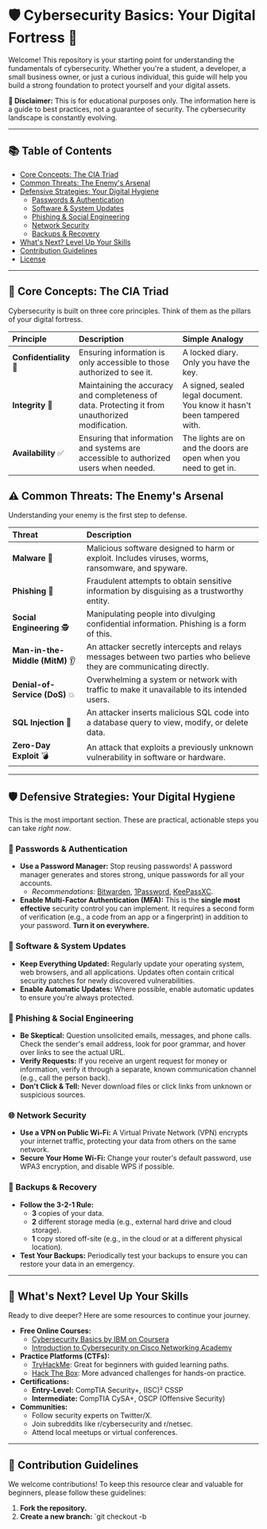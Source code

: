 # 🛡️ Cybersecurity Basics: Your Digital Fortress 🏰

Welcome! This repository is your starting point for understanding the fundamentals of cybersecurity. Whether you're a student, a developer, a small business owner, or just a curious individual, this guide will help you build a strong foundation to protect yourself and your digital assets.

**🚨 Disclaimer:** This is for educational purposes only. The information here is a guide to best practices, not a guarantee of security. The cybersecurity landscape is constantly evolving.

---

## 📚 Table of Contents

- [Core Concepts: The CIA Triad](#-core-concepts-the-cia-triad)
- [Common Threats: The Enemy's Arsenal](#-common-threats-the-enemys-arsenal)
- [Defensive Strategies: Your Digital Hygiene](#-defensive-strategies-your-digital-hygiene)
  - [Passwords & Authentication](#-passwords--authentication)
  - [Software & System Updates](#-software--system-updates)
  - [Phishing & Social Engineering](#-phishing--social-engineering)
  - [Network Security](#-network-security)
  - [Backups & Recovery](#-backups--recovery)
- [What's Next? Level Up Your Skills](#-whats-next-level-up-your-skills)
- [Contribution Guidelines](#-contribution-guidelines)
- [License](#-license)

---

## 🎯 Core Concepts: The CIA Triad

Cybersecurity is built on three core principles. Think of them as the pillars of your digital fortress.

| Principle | Description | Simple Analogy |
| :--- | :--- | :--- |
| **Confidentiality** 🤫 | Ensuring information is only accessible to those authorized to see it. | A locked diary. Only you have the key. |
| **Integrity** 🔐 | Maintaining the accuracy and completeness of data. Protecting it from unauthorized modification. | A signed, sealed legal document. You know it hasn't been tampered with. |
| **Availability** ✅ | Ensuring that information and systems are accessible to authorized users when needed. | The lights are on and the doors are open when you need to get in. |

## ⚠️ Common Threats: The Enemy's Arsenal

Understanding your enemy is the first step to defense.

| Threat | Description |
| :--- | :--- |
| **Malware** 🐛 | Malicious software designed to harm or exploit. Includes viruses, worms, ransomware, and spyware. |
| **Phishing** 🎣 | Fraudulent attempts to obtain sensitive information by disguising as a trustworthy entity. |
| **Social Engineering** 🕵️ | Manipulating people into divulging confidential information. Phishing is a form of this. |
| **Man-in-the-Middle (MitM)** 👂 | An attacker secretly intercepts and relays messages between two parties who believe they are communicating directly. |
| **Denial-of-Service (DoS)** 💥 | Overwhelming a system or network with traffic to make it unavailable to its intended users. |
| **SQL Injection** 💉 | An attacker inserts malicious SQL code into a database query to view, modify, or delete data. |
| **Zero-Day Exploit** 💣 | An attack that exploits a previously unknown vulnerability in software or hardware. |

---

## 🛡️ Defensive Strategies: Your Digital Hygiene

This is the most important section. These are practical, actionable steps you can take *right now*.

### 🔑 Passwords & Authentication

*   **Use a Password Manager:** Stop reusing passwords! A password manager generates and stores strong, unique passwords for all your accounts.
    *   *Recommendations:* [Bitwarden](https://bitwarden.com/), [1Password](https://1password.com/), [KeePassXC](https://keepassxc.org/).
*   **Enable Multi-Factor Authentication (MFA):** This is the **single most effective** security control you can implement. It requires a second form of verification (e.g., a code from an app or a fingerprint) in addition to your password. **Turn it on everywhere.**

### 🔄 Software & System Updates

*   **Keep Everything Updated:** Regularly update your operating system, web browsers, and all applications. Updates often contain critical security patches for newly discovered vulnerabilities.
*   **Enable Automatic Updates:** Where possible, enable automatic updates to ensure you're always protected.

### 🎣 Phishing & Social Engineering

*   **Be Skeptical:** Question unsolicited emails, messages, and phone calls. Check the sender's email address, look for poor grammar, and hover over links to see the actual URL.
*   **Verify Requests:** If you receive an urgent request for money or information, verify it through a separate, known communication channel (e.g., call the person back).
*   **Don't Click & Tell:** Never download files or click links from unknown or suspicious sources.

### 🌐 Network Security

*   **Use a VPN on Public Wi-Fi:** A Virtual Private Network (VPN) encrypts your internet traffic, protecting your data from others on the same network.
*   **Secure Your Home Wi-Fi:** Change your router's default password, use WPA3 encryption, and disable WPS if possible.

### 💾 Backups & Recovery

*   **Follow the 3-2-1 Rule:**
    *   **3** copies of your data.
    *   **2** different storage media (e.g., external hard drive and cloud storage).
    *   **1** copy stored off-site (e.g., in the cloud or at a different physical location).
*   **Test Your Backups:** Periodically test your backups to ensure you can restore your data in an emergency.

---

## 🚀 What's Next? Level Up Your Skills

Ready to dive deeper? Here are some resources to continue your journey.

*   **Free Online Courses:**
    *   [Cybersecurity Basics by IBM on Coursera](https://www.coursera.org/learn/cybersecurity-basics)
    *   [Introduction to Cybersecurity on Cisco Networking Academy](https://www.netacad.com/courses/cybersecurity/intro-cybersecurity)
*   **Practice Platforms (CTFs):**
    *   [TryHackMe](https://tryhackme.com/): Great for beginners with guided learning paths.
    *   [Hack The Box](https://www.hackthebox.com/): More advanced challenges for hands-on practice.
*   **Certifications:**
    *   **Entry-Level:** CompTIA Security+, (ISC)² CSSP
    *   **Intermediate:** CompTIA CySA+, OSCP (Offensive Security)
*   **Communities:**
    *   Follow security experts on Twitter/X.
    *   Join subreddits like r/cybersecurity and r/netsec.
    *   Attend local meetups or virtual conferences.

---

## 🤝 Contribution Guidelines

We welcome contributions! To keep this resource clear and valuable for beginners, please follow these guidelines:

1.  **Fork the repository.**
2.  **Create a new branch:** `git checkout -b 
